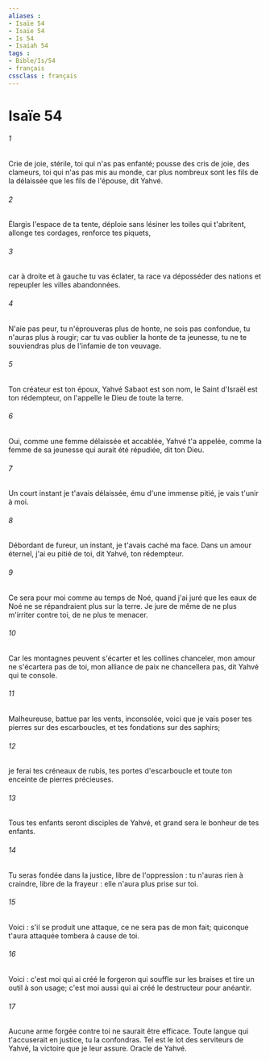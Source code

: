 ```yaml
---
aliases : 
- Isaïe 54
- Isaïe 54
- Is 54
- Isaiah 54
tags : 
- Bible/Is/54
- français
cssclass : français
---
```


# Isaïe 54

###### 1
Crie de joie, stérile, toi qui n'as pas enfanté; pousse des cris de joie, des clameurs, toi qui n'as pas mis au monde, car plus nombreux sont les fils de la délaissée que les fils de l'épouse, dit Yahvé. 
###### 2
Élargis l'espace de ta tente, déploie sans lésiner les toiles qui t'abritent, allonge tes cordages, renforce tes piquets, 
###### 3
car à droite et à gauche tu vas éclater, ta race va déposséder des nations et repeupler les villes abandonnées. 
###### 4
N'aie pas peur, tu n'éprouveras plus de honte, ne sois pas confondue, tu n'auras plus à rougir; car tu vas oublier la honte de ta jeunesse, tu ne te souviendras plus de l'infamie de ton veuvage. 
###### 5
Ton créateur est ton époux, Yahvé Sabaot est son nom, le Saint d'Israël est ton rédempteur, on l'appelle le Dieu de toute la terre. 
###### 6
Oui, comme une femme délaissée et accablée, Yahvé t'a appelée, comme la femme de sa jeunesse qui aurait été répudiée, dit ton Dieu. 
###### 7
Un court instant je t'avais délaissée, ému d'une immense pitié, je vais t'unir à moi. 
###### 8
Débordant de fureur, un instant, je t'avais caché ma face. Dans un amour éternel, j'ai eu pitié de toi, dit Yahvé, ton rédempteur. 
###### 9
Ce sera pour moi comme au temps de Noé, quand j'ai juré que les eaux de Noé ne se répandraient plus sur la terre. Je jure de même de ne plus m'irriter contre toi, de ne plus te menacer. 
###### 10
Car les montagnes peuvent s'écarter et les collines chanceler, mon amour ne s'écartera pas de toi, mon alliance de paix ne chancellera pas, dit Yahvé qui te console. 
###### 11
Malheureuse, battue par les vents, inconsolée, voici que je vais poser tes pierres sur des escarboucles, et tes fondations sur des saphirs; 
###### 12
je ferai tes créneaux de rubis, tes portes d'escarboucle et toute ton enceinte de pierres précieuses. 
###### 13
Tous tes enfants seront disciples de Yahvé, et grand sera le bonheur de tes enfants. 
###### 14
Tu seras fondée dans la justice, libre de l'oppression : tu n'auras rien à craindre, libre de la frayeur : elle n'aura plus prise sur toi. 
###### 15
Voici : s'il se produit une attaque, ce ne sera pas de mon fait; quiconque t'aura attaquée tombera à cause de toi. 
###### 16
Voici : c'est moi qui ai créé le forgeron qui souffle sur les braises et tire un outil à son usage; c'est moi aussi qui ai créé le destructeur pour anéantir. 
###### 17
Aucune arme forgée contre toi ne saurait être efficace. Toute langue qui t'accuserait en justice, tu la confondras. Tel est le lot des serviteurs de Yahvé, la victoire que je leur assure. Oracle de Yahvé. 
